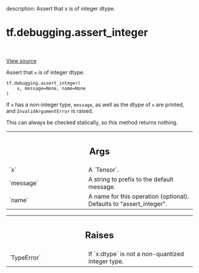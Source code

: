 description: Assert that x is of integer dtype.

<div itemscope itemtype="http://developers.google.com/ReferenceObject">
<meta itemprop="name" content="tf.debugging.assert_integer" />
<meta itemprop="path" content="Stable" />
</div>

# tf.debugging.assert_integer

<!-- Insert buttons and diff -->

<table class="tfo-notebook-buttons tfo-api nocontent" align="left">

</table>

<a target="_blank" class="external" href="/code/stable/tensorflow/python/ops/check_ops.py">View source</a>



Assert that `x` is of integer dtype.


<pre class="devsite-click-to-copy prettyprint lang-py tfo-signature-link">
<code>tf.debugging.assert_integer(
    x, message=None, name=None
)
</code></pre>



<!-- Placeholder for "Used in" -->

If `x` has a non-integer type, `message`, as well as the dtype of `x` are
printed, and `InvalidArgumentError` is raised.

This can always be checked statically, so this method returns nothing.

<!-- Tabular view -->
 <table class="responsive fixed orange">
<colgroup><col width="214px"><col></colgroup>
<tr><th colspan="2"><h2 class="add-link">Args</h2></th></tr>

<tr>
<td>
`x`<a id="x"></a>
</td>
<td>
A `Tensor`.
</td>
</tr><tr>
<td>
`message`<a id="message"></a>
</td>
<td>
A string to prefix to the default message.
</td>
</tr><tr>
<td>
`name`<a id="name"></a>
</td>
<td>
A name for this operation (optional). Defaults to "assert_integer".
</td>
</tr>
</table>



<!-- Tabular view -->
 <table class="responsive fixed orange">
<colgroup><col width="214px"><col></colgroup>
<tr><th colspan="2"><h2 class="add-link">Raises</h2></th></tr>

<tr>
<td>
`TypeError`<a id="TypeError"></a>
</td>
<td>
 If `x.dtype` is not a non-quantized integer type.
</td>
</tr>
</table>

